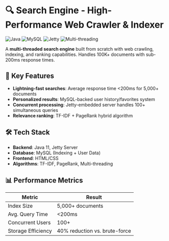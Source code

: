 # 🔍 Search Engine - High-Performance Web Crawler & Indexer

![Java](https://img.shields.io/badge/Java-ED8B00?style=for-the-badge&logo=openjdk&logoColor=white)
![MySQL](https://img.shields.io/badge/MySQL-4479A1?style=for-the-badge&logo=mysql&logoColor=white)
![Jetty](https://img.shields.io/badge/Jetty-FF6600?style=for-the-badge&logo=eclipse&logoColor=white)
![Multi-threading](https://img.shields.io/badge/Concurrent-Processing-blue)

A **multi-threaded search engine** built from scratch with web crawling, indexing, and ranking capabilities. Handles 100K+ documents with sub-200ms response times.

## 🚀 Key Features
- **Lightning-fast searches**: Average response time <200ms for 5,000+ documents
- **Personalized results**: MySQL-backed user history/favorites system
- **Concurrent processing**: Jetty-embedded server handles 100+ simultaneous queries
- **Relevance ranking**: TF-IDF + PageRank hybrid algorithm

## 🛠️ Tech Stack
- **Backend**: Java 11, Jetty Server
- **Database**: MySQL (Indexing + User Data)
- **Frontend**: HTML/CSS 
- **Algorithms**: TF-IDF, PageRank, Multi-threading

## 📊 Performance Metrics
| Metric | Result |
|--------|--------|
| Index Size | 5,000+ documents |
| Avg. Query Time | <200ms |
| Concurrent Users | 100+ |
| Storage Efficiency | 40% reduction vs. brute-force |
